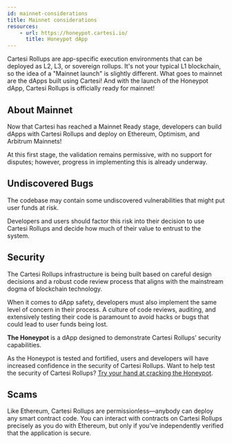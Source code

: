 ```yaml
---
id: mainnet-considerations
title: Mainnet considerations
resources:
    - url: https://honeypot.cartesi.io/
      title: Honeypot dApp
---
```


Cartesi Rollups are app-specific execution environments that can be deployed as L2, L3, or sovereign rollups. It's not your typical L1 blockchain, so the idea of a "Mainnet launch" is slightly different. What goes to mainnet are the dApps built using Cartesi! And with the launch of the Honeypot dApp, Cartesi Rollups is officially ready for mainnet!

## About Mainnet 

Now that Cartesi has reached a Mainnet Ready stage, developers can build dApps with Cartesi Rollups and deploy on Ethereum, Optimism, and Arbitrum Mainnets!

At this first stage, the validation remains permissive, with no support for disputes; however, progress in implementing this is already underway.

## Undiscovered Bugs

The codebase may contain some undiscovered vulnerabilities that might put user funds at risk.

Developers and users should factor this risk into their decision to use Cartesi Rollups and decide how much of their value to entrust to the system.

## Security


The Cartesi Rollups infrastructure is being built based on careful design decisions and a robust code review process that aligns with the mainstream dogma of blockchain technology.

When it comes to dApp safety, developers must also implement the same level of concern in their process. A culture of code reviews, auditing, and extensively testing their code is paramount to avoid hacks or bugs that could lead to user funds being lost.

**The Honeypot** is a dApp designed to demonstrate Cartesi Rollups’ security capabilities.

As the Honeypot is tested and fortified, users and developers will have increased confidence in the security of Cartesi Rollups. Want to help test the security of Cartesi Rollups? [Try your hand at cracking the Honeypot](https://honeypot.cartesi.io/).


## Scams
Like Ethereum, Cartesi Rollups are permissionless—anybody can deploy any smart contract code. You can interact with contracts on Cartesi Rollups precisely as you do with Ethereum, but only if you’ve independently verified that the application is secure.


